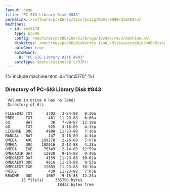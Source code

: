 ```yaml
---
layout: page
title: "PC-SIG Library Disk #843"
permalink: /software/pcx86/sw/misc/pcsig/0001-0999/DISK0843/
machines:
  - id: ibm5170
    type: pcx86
    config: /machines/pcx86/ibm/5170/cga/1024kb/rev3/machine.xml
    diskettes: /machines/pcx86/diskettes.json,/disks/pcsig0/pcx86/diskettes.json
    autoGen: true
    autoMount:
      B: "PC-SIG Library Disk #843"
    autoType: $date\r$time\rB:\rDIR\r
---
```


{% include machine.html id="ibm5170" %}

### Directory of PC-SIG Library Disk #843

     Volume in drive A has no label
     Directory of A:\

    FILES843 TXT      1702   3-24-89   9:30a
    FREE     TXT       461  11-23-88   6:06a
    GO       BAT        38   7-08-87  12:19a
    GO       TXT       925   3-16-89   4:35p
    LICENSE  DOC      4988  11-23-88   7:16a
    MANUAL   BAT       147   3-16-89   4:34p
    OMEGA    ARC    109278   2-26-89   5:07a
    OMEGA    DOC    102016   2-13-88   4:38a
    OMEGA    EXE     75343   2-14-89  12:59a
    OMEGADIR DAT     12928   9-14-88   9:49p
    OMEGAEXT DAT      4159  11-23-88  10:02a
    OMEGAEXT DOC      9616  11-23-88   9:53a
    OMEGAEXT EXE     12683  11-23-88  10:16a
    PRICE              439  11-23-88   7:03a
    README   DOC      1067   9-15-88  12:25a
           15 file(s)     335790 bytes
                           18432 bytes free
